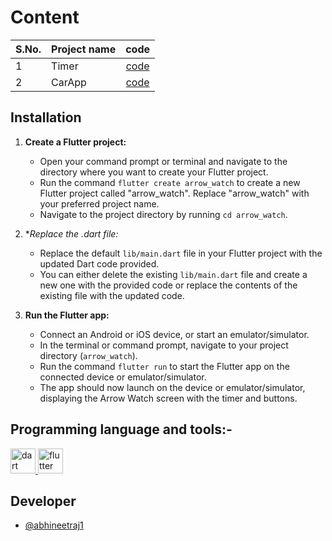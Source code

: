 # Content

| S.No. | Project name | code |
|--|----|:---:|
| 1 | Timer | [code](Watch.dart) |
| 2 | CarApp | [code](CarApp.dart) |

## Installation

1. **Create a Flutter project:**
   - Open your command prompt or terminal and navigate to the directory where you want to create your Flutter project.
   - Run the command `flutter create arrow_watch` to create a new Flutter project called "arrow_watch". Replace "arrow_watch" with your preferred project name.
   - Navigate to the project directory by running `cd arrow_watch`.

2. **Replace the *.dart file:**
   - Replace the default `lib/main.dart` file in your Flutter project with the updated Dart code provided.
   - You can either delete the existing `lib/main.dart` file and create a new one with the provided code or replace the contents of the existing file with the updated code.

3. **Run the Flutter app:**
   - Connect an Android or iOS device, or start an emulator/simulator.
   - In the terminal or command prompt, navigate to your project directory (`arrow_watch`).
   - Run the command `flutter run` to start the Flutter app on the connected device or emulator/simulator.
   - The app should now launch on the device or emulator/simulator, displaying the Arrow Watch screen with the timer and buttons.


## Programming language and tools:-
<a href="https://dart.dev" target="_blank" rel="noreferrer"> <img src="https://www.vectorlogo.zone/logos/dartlang/dartlang-icon.svg" alt="dart" width="40" height="40"/> </a> 
<a href="https://flutter.dev" target="_blank" rel="noreferrer"> <img src="https://cdn.iconscout.com/icon/free/png-256/free-flutter-2752187-2285004.png" alt="flutter" width="40" height="40"/> </a> 


## Developer
*	[@abhineetraj1](https://github.com/abhineetraj1)